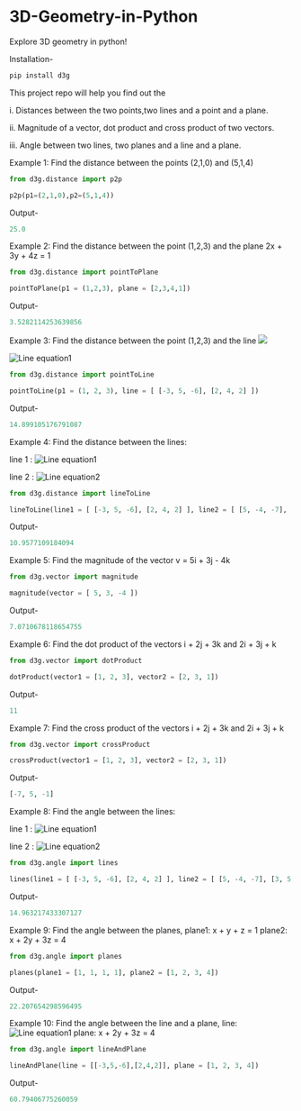 # 3D-Geometry-in-Python
Explore 3D geometry in python!

Installation-

```python
pip install d3g

```


This project repo will help you find out the  

i. Distances between the two points,two lines and a point and a plane.  

ii. Magnitude of a vector, dot product and cross product of two vectors.  

iii. Angle between two lines, two planes and a line and a plane.  

Example 1: Find the distance between the points (2,1,0) and (5,1,4)

```python
from d3g.distance import p2p

p2p(p1=(2,1,0),p2=(5,1,4))

```

Output-

```python
25.0
```

Example 2: Find the distance between the point (1,2,3) and the plane 2x + 3y + 4z = 1

```python
from d3g.distance import pointToPlane

pointToPlane(p1 = (1,2,3), plane = [2,3,4,1])

```

Output-

```python
3.5282114253639856
```

Example 3: Find the distance between the point (1,2,3) and the line ![](https://raw.githubusercontent.com/vaish1999/3D-Geometry-in-Python/images/line_eq1.png) 

![Line equation1](http://www.sciweavers.org/download/Tex2Img_1592676689.png)

```python
from d3g.distance import pointToLine

pointToLine(p1 = (1, 2, 3), line = [ [-3, 5, -6], [2, 4, 2] ])

```

Output-

```python
14.899105176791087
```

Example 4: Find the distance between the lines:  

line 1 : ![Line equation1](http://www.sciweavers.org/download/Tex2Img_1592676689.png)


line 2 : ![Line equation2](http://www.sciweavers.org/download/Tex2Img_1592677146.png)


```python
from d3g.distance import lineToLine

lineToLine(line1 = [ [-3, 5, -6], [2, 4, 2] ], line2 = [ [5, -4, -7], [3, 5, 1] ])

```

Output-

```python
10.9577109184094
```

Example 5: Find the magnitude of the vector v = 5i + 3j - 4k

```python
from d3g.vector import magnitude

magnitude(vector = [ 5, 3, -4 ])
```

Output-

```python
7.0710678118654755
```

Example 6: Find the dot product of the vectors i + 2j + 3k and 2i + 3j + k

```python
from d3g.vector import dotProduct

dotProduct(vector1 = [1, 2, 3], vector2 = [2, 3, 1])
```

Output-

```python
11
```

Example 7: Find the cross product of the vectors i + 2j + 3k and 2i + 3j + k

```python
from d3g.vector import crossProduct

crossProduct(vector1 = [1, 2, 3], vector2 = [2, 3, 1])
```

Output-

```python
[-7, 5, -1]
```

Example 8: Find the angle between the lines:    

line 1 : ![Line equation1](http://www.sciweavers.org/download/Tex2Img_1592676689.png)


line 2 : ![Line equation2](http://www.sciweavers.org/download/Tex2Img_1592677146.png)

```python
from d3g.angle import lines

lines(line1 = [ [-3, 5, -6], [2, 4, 2] ], line2 = [ [5, -4, -7], [3, 5, 1] ])
```

Output-

```python
14.963217433307127
```

Example 9: Find the angle between the planes, plane1: x + y + z = 1 plane2: x + 2y + 3z = 4

```python
from d3g.angle import planes

planes(plane1 = [1, 1, 1, 1], plane2 = [1, 2, 3, 4])
```

Output-

```python
22.207654298596495
```

Example 10: Find the angle between the line and a plane, line: ![Line equation1](http://www.sciweavers.org/download/Tex2Img_1592676689.png) plane: x + 2y + 3z = 4
							     

```python
from d3g.angle import lineAndPlane

lineAndPlane(line = [[-3,5,-6],[2,4,2]], plane = [1, 2, 3, 4])
```

Output-

```python
60.79406775260059
```


